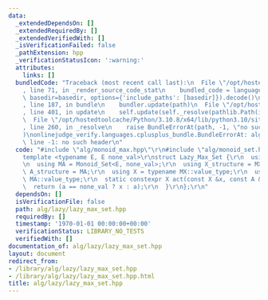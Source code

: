 ```yaml
---
data:
  _extendedDependsOn: []
  _extendedRequiredBy: []
  _extendedVerifiedWith: []
  _isVerificationFailed: false
  _pathExtension: hpp
  _verificationStatusIcon: ':warning:'
  attributes:
    links: []
  bundledCode: "Traceback (most recent call last):\n  File \"/opt/hostedtoolcache/Python/3.10.8/x64/lib/python3.10/site-packages/onlinejudge_verify/documentation/build.py\"\
    , line 71, in _render_source_code_stat\n    bundled_code = language.bundle(stat.path,\
    \ basedir=basedir, options={'include_paths': [basedir]}).decode()\n  File \"/opt/hostedtoolcache/Python/3.10.8/x64/lib/python3.10/site-packages/onlinejudge_verify/languages/cplusplus.py\"\
    , line 187, in bundle\n    bundler.update(path)\n  File \"/opt/hostedtoolcache/Python/3.10.8/x64/lib/python3.10/site-packages/onlinejudge_verify/languages/cplusplus_bundle.py\"\
    , line 401, in update\n    self.update(self._resolve(pathlib.Path(included), included_from=path))\n\
    \  File \"/opt/hostedtoolcache/Python/3.10.8/x64/lib/python3.10/site-packages/onlinejudge_verify/languages/cplusplus_bundle.py\"\
    , line 260, in _resolve\n    raise BundleErrorAt(path, -1, \"no such header\"\
    )\nonlinejudge_verify.languages.cplusplus_bundle.BundleErrorAt: alg/monoid_max.hpp:\
    \ line -1: no such header\n"
  code: "#include \"alg/monoid_max.hpp\"\r\n#include \"alg/monoid_set.hpp\"\r\n\r\n\
    template <typename E, E none_val>\r\nstruct Lazy_Max_Set {\r\n  using MX = Monoid_Max<E>;\r\
    \n  using MA = Monoid_Set<E, none_val>;\r\n  using X_structure = MX;\r\n  using\
    \ A_structure = MA;\r\n  using X = typename MX::value_type;\r\n  using A = typename\
    \ MA::value_type;\r\n  static constexpr X act(const X &x, const A &a) {\r\n  \
    \  return (a == none_val ? x : a);\r\n  }\r\n};\r\n"
  dependsOn: []
  isVerificationFile: false
  path: alg/lazy/lazy_max_set.hpp
  requiredBy: []
  timestamp: '1970-01-01 00:00:00+00:00'
  verificationStatus: LIBRARY_NO_TESTS
  verifiedWith: []
documentation_of: alg/lazy/lazy_max_set.hpp
layout: document
redirect_from:
- /library/alg/lazy/lazy_max_set.hpp
- /library/alg/lazy/lazy_max_set.hpp.html
title: alg/lazy/lazy_max_set.hpp
---
```

